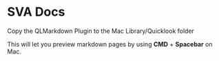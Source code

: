 # SVA Docs

Copy the QLMarkdown Plugin to the Mac Library/Quicklook folder

This will let you preview markdown pages by using **CMD** + **Spacebar** on Mac.
